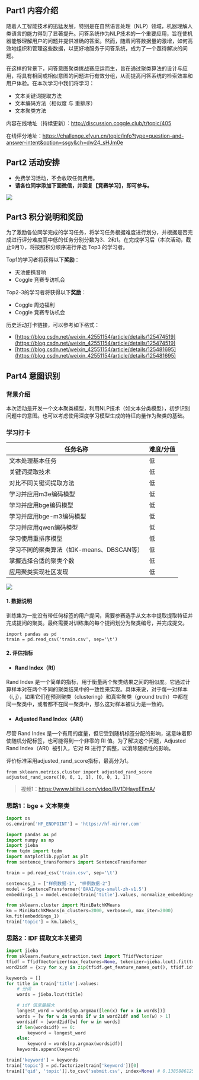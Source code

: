 <!-- Coggle 30 Days of ML（24年8月） -->
<!-- 30天入门数据竞赛 -->
<!-- 2024-01-18 -->
<!-- <a target="_blank" href="https://www.zhihu.com/people/ashui233/">阿水</a>, <a target="_blank" href="https://www.zhihu.com/people/wang-he-13-93">鱼遇雨欲语与余</a>-->
<!-- <a href="https://coggle.club/blog/30days-of-ml-202408">学习资料</a>##<a href="https://shimo.im/forms/sUvnh7XGiHHRV3MI/fill">打卡链接</a>-->


## Part1 内容介绍

随着人工智能技术的迅猛发展，特别是在自然语言处理（NLP）领域，机器理解人类语言的能力得到了显著提升。问答系统作为NLP技术的一个重要应用，旨在使机器能够理解用户的问题并提供准确的答案。然而，随着问答数据量的激增，如何高效地组织和管理这些数据，以更好地服务于问答系统，成为了一个亟待解决的问题。

在这样的背景下，问答意图聚类挑战赛应运而生，旨在通过聚类算法的设计与应用，将具有相同或相似意图的问题进行有效分组，从而提高问答系统的检索效率和用户体验。在本次学习中我们将学习：

- 文本关键词提取方法
- 文本编码方法（相似度 与 重排序）
- 文本聚类方法

内容在线地址（持续更新）：http://discussion.coggle.club/t/topic/405

在线评分地址：https://challenge.xfyun.cn/topic/info?type=question-and-answer-intent&option=ssgy&ch=dw24_sHJm0e


## Part2 活动安排


* 免费学习活动，不会收取任何费用。
* **请各位同学添加下面微信，并回复【竞赛学习】，即可参与。**

![](https://cdn.coggle.club/coggle101_qrcode.jpeg)


## Part3 积分说明和奖励

为了激励各位同学完成的学习任务，将学习任务根据难度进行划分，并根据是否完成进行评分难度高中低的任务分别分数为3、2和1。在完成学习后（本次活动，截止9月1），将按照积分顺序进行评选 Top3 的学习者。


Top1的学习者将获得以下**奖励**：
* 天池便携音响
* Coggle 竞赛专访机会

Top2-3的学习者将获得以下**奖励**：
* Coggle 周边福利
* Coggle 竞赛专访机会

历史活动打卡链接，可以参考如下格式：
- [https://blog.csdn.net/weixin_42551154/article/details/125474519](https://blog.csdn.net/weixin_42551154/article/details/125474519)
- [https://blog.csdn.net/weixin_42551154/article/details/125481695](https://blog.csdn.net/weixin_42551154/article/details/125481695)


## Part4 意图识别

### 背景介绍


本次活动是开发一个文本聚类模型，利用NLP技术（如文本分类模型），初步识别问题中的意图。也可以考虑使用深度学习模型生成的特征向量作为聚类的基础。


### 学习打卡

| 任务名称                                  | 难度/分值 |
| ----------------------------------------- | --------- |
| 文本处理基本任务              | 低        |
| 关键词提取技术                  | 低        |
| 对比不同关键词提取方法                    | 低        |
| 学习并应用m3e编码模型                     | 低        |
| 学习并应用bge编码模型                     | 低        |
| 学习并应用bge-m3编码模型                  | 低        |
| 学习并应用qwen编码模型                    | 低        |
| 学习使用重排序模型      | 低        |
| 学习不同的聚类算法（如K-means、DBSCAN等） | 低        |
| 掌握选择合适的聚类个数                | 低        |
| 应用聚类实现社区发现  | 低        |

![](https://cdn.coggle.club/keyword_extract.jpeg)

#### 1. 数据说明

训练集为一批没有带任何标签的用户提问，需要参赛选手从文本中提取提取特征并完成提问的聚类。最终需要对训练集的每个提问划分为聚类编号，并完成提交。

```
import pandas as pd
train = pd.read_csv('train.csv', sep='\t')
```

 

#### 2. 评估指标

- #### Rand Index（RI）

Rand Index 是一个简单的指标，用于衡量两个聚类结果之间的相似度。它通过计算样本对在两个不同的聚类结果中的一致性来实现。具体来说，对于每一对样本（i, j），如果它们在预测聚类（clustering）和真实聚类（ground truth）中都在同一聚类中，或者都不在同一聚类中，那么这对样本被认为是一致的。

- #### Adjusted Rand Index（ARI）

尽管 Rand Index 是一个有用的度量，但它受到随机标签分配的影响，这意味着即使随机分配标签，也可能得到一个非零的 RI 值。为了解决这个问题，Adjusted Rand Index（ARI）被引入，它对 RI 进行了调整，以消除随机性的影响。

 评价标准采用adjusted_rand_score指标，最高分为1。

```
from sklearn.metrics.cluster import adjusted_rand_score
adjusted_rand_score([0, 0, 1, 1], [0, 0, 1, 1])
```

> 视频1：https://www.bilibili.com/video/BV1DHayeEEmA/

### 思路1：bge + 文本聚类

```python
import os
os.environ['HF_ENDPOINT'] = 'https://hf-mirror.com'

import pandas as pd
import numpy as np
import jieba
from tqdm import tqdm
import matplotlib.pyplot as plt
from sentence_transformers import SentenceTransformer

train = pd.read_csv('train.csv', sep='\t')

sentences_1 = ["样例数据-1", "样例数据-2"]
model = SentenceTransformer('BAAI/bge-small-zh-v1.5')
embeddings_1 = model.encode(train['title'].values, normalize_embeddings=True, show_progress_bar=True)

from sklearn.cluster import MiniBatchKMeans
km = MiniBatchKMeans(n_clusters=2000, verbose=0, max_iter=2000)
km.fit(embeddings_1)
train['topic'] = km.labels_
```

### 思路2：IDF 提取文本关键词

```python
import jieba
from sklearn.feature_extraction.text import TfidfVectorizer
tfidf = TfidfVectorizer(max_features=None, tokenizer=jieba.lcut).fit(train['title'])
word2idf = {x:y for x,y in zip(tfidf.get_feature_names_out(), tfidf.idf_)}

keywords = []
for title in train['title'].values:
    # 分词
    words = jieba.lcut(title)

    # idf 信息量越大
    longest_word = words[np.argmax([len(x) for x in words])]
    words = [w for w in words if w in word2idf and len(w) > 1]
    wordsidf = [word2idf[w] for w in words]
    if len(wordsidf) == 0:
        keyword = longest_word
    else:
        keyword = words[np.argmax(wordsidf)]
    keywords.append(keyword)

train['keyword'] = keywords
train['topic'] = pd.factorize(train['keyword'])[0]
train[['qid', 'topic']].to_csv('submit.csv', index=None) # 0.13858861256080277
```